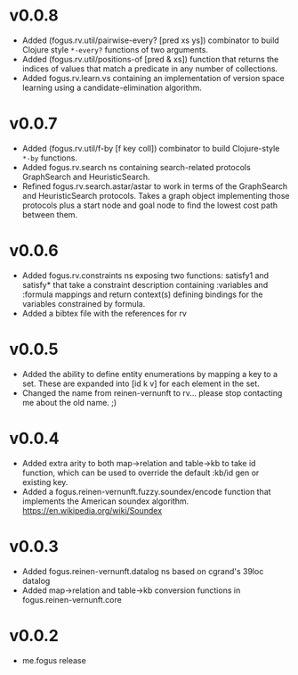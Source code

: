 # v0.0.8
- Added (fogus.rv.util/pairwise-every? [pred xs ys]) combinator to build Clojure
  style `*-every?` functions of two arguments.
- Added (fogus.rv.util/positions-of [pred & xs]) function that returns the indices
  of values that match a predicate in any number of collections.
- Added fogus.rv.learn.vs containing an implementation of version space learning
  using a candidate-elimination algorithm.

# v0.0.7
- Added (fogus.rv.util/f-by [f key coll]) combinator to build Clojure-style `*-by`
  functions.
- Added fogus.rv.search ns containing search-related protocols GraphSearch and
  HeuristicSearch.
- Refined fogus.rv.search.astar/astar to work in terms of the GraphSearch and
  HeuristicSearch protocols. Takes a graph object implementing those protocols
  plus a start node and goal node to find the lowest cost path between them.

# v0.0.6
- Added fogus.rv.constraints ns exposing two functions: satisfy1 and satisfy* that take
  a constraint description containing :variables and :formula mappings and return
  context(s) defining bindings for the variables constrained by formula.
- Added a bibtex file with the references for rv

# v0.0.5
- Added the ability to define entity enumerations by mapping a key to a set. These are
  expanded into [id k v] for each element in the set.
- Changed the name from reinen-vernunft to rv... please stop contacting me about the old name. ;)

# v0.0.4
- Added extra arity to both map->relation and table->kb to take id function, which can
  be used to override the default :kb/id gen or existing key.
- Added a fogus.reinen-vernunft.fuzzy.soundex/encode function that implements the
  American soundex algorithm. https://en.wikipedia.org/wiki/Soundex

# v0.0.3
- Added fogus.reinen-vernunft.datalog ns based on cgrand's 39loc datalog
- Added map->relation and table->kb conversion functions in fogus.reinen-vernunft.core

# v0.0.2
- me.fogus release


